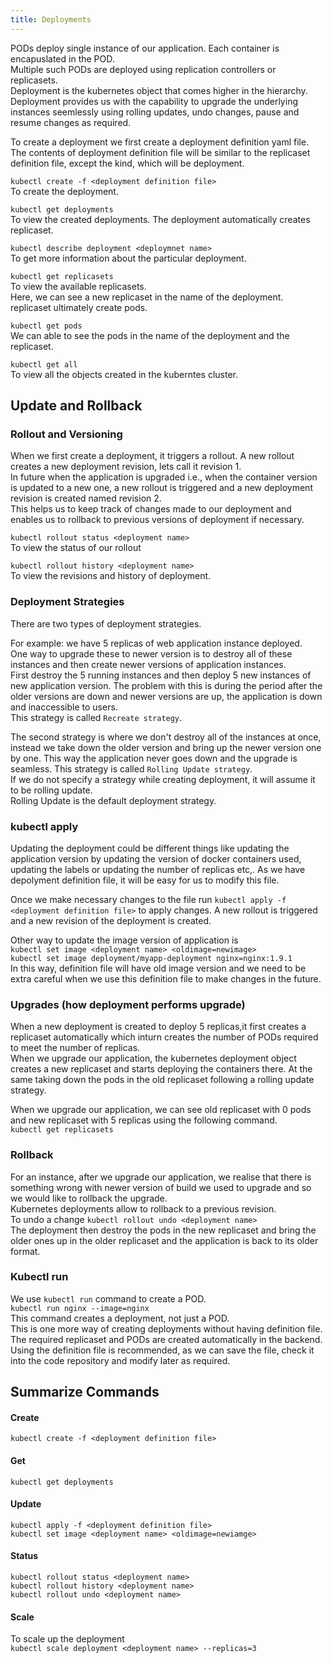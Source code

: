 ```yaml
---
title: Deployments
---
```


PODs deploy single instance of our application.
Each container is encapuslated in the POD.  
Multiple such PODs are deployed using replication controllers or replicasets.  
Deployment is the kubernetes object that comes higher in the hierarchy. 
Deployment provides us with the capability to upgrade the underlying instances seemlessly using rolling updates, undo changes, pause and resume changes as required.  

To create a deployment we first create a deployment definition yaml file.
The contents of deployment definition file will be similar to the replicaset definition file, except the kind, which will be deployment.  

`kubectl create -f <deployment definition file>`  
To create the deployment.  

`kubectl get deployments`  
To view the created deployments. 
The deployment automatically creates replicaset. 

`kubectl describe deployment <deploymnet name>`  
To get more information about the particular deployment.

`kubectl get replicasets`  
To view the available replicasets.  
Here, we can see a new replicaset in the name of the deployment.  
replicaset ultimately create pods.  

`kubectl get pods`  
We can able to see the pods in the name of the deployment and the replicaset.  

`kubectl get all`  
To view all the objects created in the kuberntes cluster.

## Update and Rollback

### Rollout and Versioning

When we first create a deployment, it triggers a rollout. A new rollout creates a new deployment revision, lets call it revision 1.  
In future when the application is upgraded i.e., when the container version is updated to a new one, a new rollout is triggered and a new deployment revision is created named revision 2.  
This helps us to keep track of changes made to our deployment and enables us to rollback to previous versions of deployment if necessary.  

`kubectl rollout status <deployment name>`   
To view the status of our rollout

`kubectl rollout history <deployment name>`   
To view the revisions and history of deployment.  

### Deployment Strategies

There are two types of deployment strategies.

For example:
we have 5 replicas of web application instance deployed.  
One way to upgrade these to newer version is to destroy all of these instances and then create newer versions of application instances.  
First destroy the 5 running instances and then deploy 5 new instances of new application version. The problem with this is during the period after the older versions are down and newer versions are up, the application is down and inaccessible to users.   
This strategy is called `Recreate strategy`.  

The second strategy is where we don't destroy all of the instances at once, instead we take down the older version and bring up the newer version one by one. This way the application never goes down and the upgrade is seamless. This strategy is called `Rolling Update strategy`.  
If we do not specify a strategy while creating deployment, it will assume it to be rolling update.  
Rolling Update is the default deployment strategy.  

### kubectl apply

Updating the deployment could be different things like updating the application version by updating the version of docker containers used, updating the labels or updating the number of replicas etc,.
As we have depolyment definition file, it will be easy for us to modify this file.  

Once we make necessary changes to the file run `kubectl apply -f <deployment definition file>` to apply changes. A new rollout is triggered and a new revision of the deployment is created.  

Other way to update the image version of application is   
`kubectl set image <deployment name> <oldimage=newimage>`   
`kubectl set image deployment/myapp-deployment nginx=nginx:1.9.1`  
In this way, definition file will have old image version and we need to be extra careful when we use this definition file to make changes in the future.   

### Upgrades (how deployment performs upgrade)

When a new deployment is created to deploy 5 replicas,it first creates a replicaset automatically which inturn creates the number of PODs required to meet the number of replicas.  
When we upgrade our application, the kubernetes deployment object creates a new replicaset and starts deploying the containers there. At the same taking down the pods in the old replicaset following a rolling update strategy.

When we upgrade our application, we can see old replicaset with 0 pods and new replicaset with 5 replicas using the following command.  
`kubectl get replicasets`  

### Rollback

For an instance, after we upgrade our application, we realise that there is something wrong with newer version of build we used to upgrade and so we would like to rollback the upgrade.  
Kubernetes deployments allow to rollback to a previous revision.    
To undo a change `kubectl rollout undo <deployment name>`   
The deployment then destroy the pods in the new replicaset and bring the older ones up in the older replicaset and the application is back to its older format.  

### Kubectl run

We use `kubectl run` command to create a POD.  
`kubectl run nginx --image=nginx`  
This command creates a deployment, not just a POD.  
This is one more way of creating deployments without having definition file. The required replicaset and PODs are created automatically in the backend.  
Using the definition file is recommended, as we can save the file, check it into the code repository and modify later as required.  

## Summarize Commands

#### Create
`kubectl create -f <deployment definition file>`  
#### Get
`kubectl get deployments`  
#### Update
`kubectl apply -f <deployment definition file>`  
`kubectl set image <deployment name> <oldimage=newiamge>`  
#### Status
`kubectl rollout status <deployment name>`  
`kubectl rollout history <deployment name>`   
`kubectl rollout undo <deployment name>`    
#### Scale
To scale up the deployment  
`kubectl scale deployment <deployment name> --replicas=3`   









